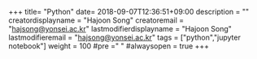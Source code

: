 +++
title= "Python"
date= 2018-09-07T12:36:51+09:00
description = ""
creatordisplayname = "Hajoon Song"
creatoremail = "hajsong@yonsei.ac.kr"
lastmodifierdisplayname = "Hajoon Song"
lastmodifieremail = "hajsong@yonsei.ac.kr"
tags = ["python","jupyter notebook"]
weight = 100
#pre ="<i class='fa fa-edit' ></i> "
#alwaysopen = true
+++
